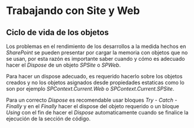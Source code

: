# Trabajando con Site y Web

## Ciclo de vida de los objetos

Los problemas en el rendimiento de los desarrollos a la medida hechos en *SharePoint* se pueden presentar por cargar la memoria con objetos que no se usan, por esta razón es importante saber cuando y cómo es adecuado hacer el *Dispose* de un objeto *SPSite* o *SPWeb*.

Para hacer un dispose adecuado, es requerido hacerlo sobre los objetos creados y no los objetos asignados desde propiedades estaticas como lo son por ejemplo *SPContext.Current.Web* o *SPContext.Current.SPSite*.

Para un correcto *Dispose* es recomendable usar bloques *Try - Catch - Finally* y en el *Finally* hacer el dispose del objeto requerido o un bloque *Using* con el fin de hacer el *Dispose* automaticamente cuando se finalice la ejecución de la sección de código.